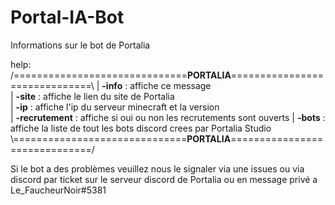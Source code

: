 # Portal-IA-Bot
Informations sur le bot de Portalia

help:
/==============================__**PORTALIA**__==============================\\
| **-info** : affiche ce message                                         
| **-site** : affiche le lien du site de Portalia                        
| **-ip**   : affiche l'ip du serveur minecraft et la version            
| **-recrutement** : affiche si oui ou non les recrutements sont ouverts
| **-bots** : affiche la liste de tout les bots discord crees par Portalia Studio 
\\\==============================__**PORTALIA**__==============================/ 

Si le bot a des problèmes veuillez nous le signaler via une issues ou via discord par ticket sur le serveur discord de Portalia ou en message privé a Le_FaucheurNoir#5381
